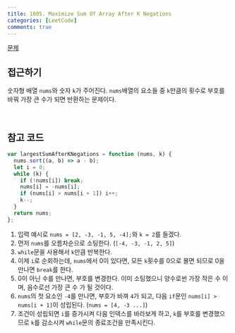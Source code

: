 ```yaml
---
title: 1005. Maximize Sum Of Array After K Negations
categories: [LeetCode]
comments: true
---
```


[문제](https://leetcode.com/problems/maximize-sum-of-array-after-k-negations/)

## 접근하기

숫자형 배열 `nums`와 숫자 `k`가 주어진다. `nums`배열의 요소들 중 `k`만큼의 횟수로 부호를 바꿔 가장 큰 수가 되면 반환하는 문제이다.

<br>

## 참고 코드

```js
var largestSumAfterKNegations = function (nums, k) {
  nums.sort((a, b) => a - b);
  let i = 0;
  while (k) {
    if (!nums[i]) break;
    nums[i] = -nums[i];
    if (nums[i] > nums[i + 1]) i++;
    k--;
  }
  return nums;
};
```

1. 입력 예시로 `nums = [2, -3, -1, 5, -4];`와 `k = 2`를 들겠다.
2. 먼저 `nums`를 오름차순으로 소팅한다. (`[-4, -3, -1, 2, 5]`)
3. `while`문을 사용해서 `k`만큼 반복한다.
4. 이제 `i`로 순회하는데, `nums`에서 0이 있다면, 모든 `k`횟수를 0으로 몰면 되므로 0을 만나면 `break`를 한다.
5. 0이 아닌 수를 만나면, 부호를 변경한다. 이미 소팅했으니 양수로썬 가장 작은 수 이며, 음수로선 가장 큰 수 가 될 것이다.
6. `nums`의 첫 요소인 `-4`를 만나면, 부호가 바껴 `4`가 되고, 다음 `if`문인 `nums[i] > nums[i + 1]`이 성립된다. (`nums = [4, -3 ...]`)
7. 조건이 성립되면 `i`를 증가시켜 다음 인덱스를 바라보게 하고, `k`를 부호를 변경했으므로 `k`를 감소시켜 `while`문의 종료조건을 만족시킨다.
